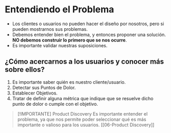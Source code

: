 # Entendiendo el Problema
- Los clientes o usuarios no pueden hacer el diseño por nosotros, pero si pueden mostrarnos sus problemas.
- Debemos entender bien el problema, y entonces proponer una solución. **NO debemos construir lo primero que se nos ocurre**.
- Es importante validar nuestras suposiciones.

## ¿Cómo acercarnos a los usuarios y conocer más sobre ellos?
1. Es importante saber quién es nuestro cliente/usuario.
2. Detectar sus Puntos de Dolor.
3. Establecer Objetivos.
4. Tratar de definir alguna métrica que indique que se resuelve dicho punto de dolor o cumple con el objetivo.

> [!IMPORTANTE] Product Discovery
> Es importante entender el problema, ya que nos permite poder seleccionar qué es más importante o valioso para los usuarios.
> [[06-Product Discovery]]
